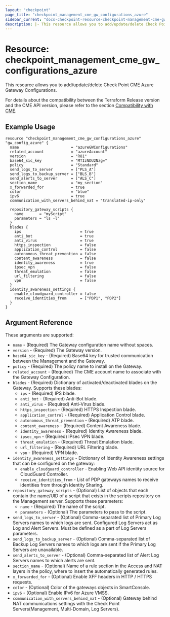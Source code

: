 ```yaml
---
layout: "checkpoint"
page_title: "checkpoint_management_cme_gw_configurations_azure"
sidebar_current: "docs-checkpoint-resource-checkpoint-management-cme-gw-configurations-azure"
description: |- This resource allows you to add/update/delete Check Point CME Azure Gateway Configurations.
---
```


# Resource: checkpoint_management_cme_gw_configurations_azure

This resource allows you to add/update/delete Check Point CME Azure Gateway Configurations.

For details about the compatibility between the Terraform Release version and the CME API version, please refer to the section [Compatibility with CME](../index.html.markdown#compatibility-with-cme).


## Example Usage

```hcl
resource "checkpoint_management_cme_gw_configurations_azure" "gw_config_azure" {
  name                       = "azureGWConfigurations"
  related_account            = "azureAccount"
  version                    = "R81"
  base64_sic_key             = "MTIzNDU2Nzg="
  policy                     = "Standard"
  send_logs_to_server        = ["PLS_A"]
  send_logs_to_backup_server = ["BLS_B"]
  send_alerts_to_server      = ["ALS_C"]
  section_name               = "my_section"
  x_forwarded_for            = true
  color                      = "blue"
  ipv6                       = true
  communication_with_servers_behind_nat = "translated-ip-only"
  
  repository_gateway_scripts {
    name       = "myScript"
    parameters = "ls -l"
  }
  blades {
    ips                          = true
    anti_bot                     = true
    anti_virus                   = true
    https_inspection             = false
    application_control          = false
    autonomous_threat_prevention = false
    content_awareness            = false
    identity_awareness           = true
    ipsec_vpn                    = false
    threat_emulation             = false
    url_filtering                = false
    vpn                          = false
  }
  identity_awareness_settings {
    enable_cloudguard_controller = false
    receive_identities_from      = ["PDP1", "PDP2"]
  }
}
```

## Argument Reference

These arguments are supported:

* `name` - (Required) The Gateway configuration name without spaces.
* `version` - (Required) The Gateway version.
* `base64_sic_key` - (Required) Base64 key for trusted communication between the Management and the Gateway.
* `policy` - (Required) The policy name to install on the Gateway.
* `related_account` - (Required) The CME account name to associate with the Gateway Configuration.
* `blades` - (Required) Dictionary of activated/deactivated blades on the Gateway. Supports these blades:
    * `ips` - (Required) IPS blade.
    * `anti_bot` - (Required) Anti-Bot blade.
    * `anti_virus` - (Required) Anti-Virus blade.
    * `https_inspection` - (Required) HTTPS Inspection blade.
    * `application_control` - (Required) Application Control blade.
    * `autonomous_threat_prevention` - (Required) ATP blade.
    * `content_awareness` - (Required) Content Awareness blade.
    * `identity_awareness` - (Required) Identity Awareness blade.
    * `ipsec_vpn` - (Required) IPsec VPN blade.
    * `threat_emulation` - (Required) Threat Emulation blade.
    * `url_filtering` - (Required) URL Filtering blade.
    * `vpn` - (Required) VPN blade.
* `identity_awareness_settings` - Dictionary of Identity Awareness settings that can be configured on the gateway:
    * `enable_cloudguard_controller` - Enabling Web API identity source for CloudGuard Controller.
    * `receive_identities_from` - List of PDP gateways names to receive identities from through Identity Sharing.
* `repository_gateway_scripts` - (Optional) List of objects that each contain the name/UID of a script that exists in
  the scripts repository on the Management server. Supports these parameters:
    * `name` - (Required) The name of the script.
    * `parameters` - (Optional) The parameters to pass to the script.
* `send_logs_to_server` - (Optional) Comma-separated list of Primary Log Servers names to which logs are sent.
  Configured Log Servers act as Log and Alert Servers. Must be defined as a part of Log Servers parameters.
* `send_logs_to_backup_server` - (Optional) Comma-separated list of Backup Log Servers names to which logs are sent if
  the Primary Log Servers are unavailable.
* `send_alerts_to_server` - (Optional) Comma-separated list of Alert Log Servers names to which alerts are sent.
* `section_name` - (Optional) Name of a rule section in the Access and NAT layers in the policy, where to insert the automatically generated rules.
* `x_forwarded_for` - (Optional) Enable XFF headers in HTTP / HTTPS requests.
* `color` - (Optional) Color of the gateways objects in SmartConsole.
* `ipv6` - (Optional) Enable IPv6 for Azure VMSS.
* `communication_with_servers_behind_nat` - (Optional) Gateway behind NAT communications settings with the Check Point Servers(Management, Multi-Domain, Log Servers).